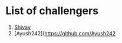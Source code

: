 # List of challengers
1. [Shivay](https://github.com/shivaylamba)
2. [Ayush242](https://github.com/Ayush242